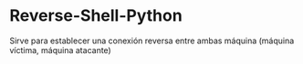 # Reverse-Shell-Python
Sirve para establecer una conexión reversa entre ambas máquina (máquina víctima, máquina atacante)
